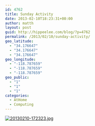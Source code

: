 ```yaml
---
id: 4762
title: Sunday Activity
date: 2013-02-10T18:23:31+00:00
author: matth
layout: post
guid: http://hippeelee.com/blog/?p=4762
permalink: /2013/02/10/sunday-activity/
geo_latitude:
  - "34.176647"
  - "34.176647"
  - "34.176647"
geo_longitude:
  - "-118.787659"
  - "-118.787659"
  - "-118.787659"
geo_public:
  - "1"
  - "1"
  - "1"
categories:
  - AtHome
  - Computing
---
```

[<img src="http://localhost/wp-content/uploads/2013/02/20130210-172323.jpg" alt="20130210-172323.jpg" class="alignnone size-full" />](http://localhost/wp-content/uploads/2013/02/20130210-172323.jpg)